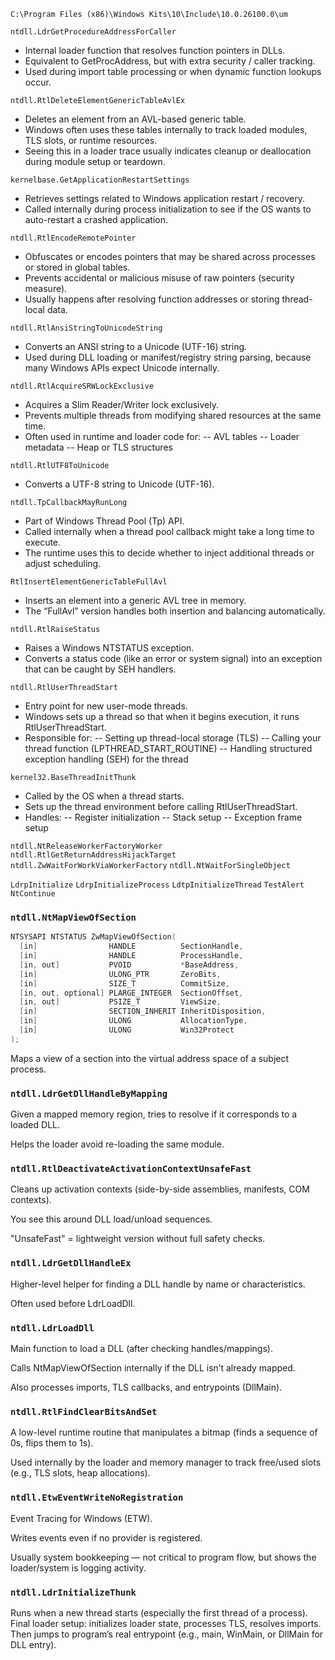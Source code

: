 ```
C:\Program Files (x86)\Windows Kits\10\Include\10.0.26100.0\um
```

`ntdll.LdrGetProcedureAddressForCaller`

- Internal loader function that resolves function pointers in DLLs.
- Equivalent to GetProcAddress, but with extra security / caller tracking.
- Used during import table processing or when dynamic function lookups occur.

`ntdll.RtlDeleteElementGenericTableAvlEx`

- Deletes an element from an AVL-based generic table.
- Windows often uses these tables internally to track loaded modules, TLS slots, or runtime resources.
- Seeing this in a loader trace usually indicates cleanup or deallocation during module setup or teardown.

`kernelbase.GetApplicationRestartSettings`

- Retrieves settings related to Windows application restart / recovery.
- Called internally during process initialization to see if the OS wants to auto-restart a crashed application.

`ntdll.RtlEncodeRemotePointer`
- Obfuscates or encodes pointers that may be shared across processes or stored in global tables.
- Prevents accidental or malicious misuse of raw pointers (security measure).
- Usually happens after resolving function addresses or storing thread-local data.

`ntdll.RtlAnsiStringToUnicodeString`

- Converts an ANSI string to a Unicode (UTF-16) string.
- Used during DLL loading or manifest/registry string parsing, because many Windows APIs expect Unicode internally.

`ntdll.RtlAcquireSRWLockExclusive`

- Acquires a Slim Reader/Writer lock exclusively.
- Prevents multiple threads from modifying shared resources at the same time.
- Often used in runtime and loader code for:
-- AVL tables
-- Loader metadata
-- Heap or TLS structures

`ntdll.RtlUTF8ToUnicode`

- Converts a UTF-8 string to Unicode (UTF-16).

`ntdll.TpCallbackMayRunLong`

- Part of Windows Thread Pool (Tp) API.
- Called internally when a thread pool callback might take a long time to execute.
- The runtime uses this to decide whether to inject additional threads or adjust scheduling.

`RtlInsertElementGenericTableFullAvl`

- Inserts an element into a generic AVL tree in memory.
- The “FullAvl” version handles both insertion and balancing automatically.

`ntdll.RtlRaiseStatus`
- Raises a Windows NTSTATUS exception.
- Converts a status code (like an error or system signal) into an exception that can be caught by SEH handlers.

`ntdll.RtlUserThreadStart`
- Entry point for new user-mode threads.
- Windows sets up a thread so that when it begins execution, it runs RtlUserThreadStart.
- Responsible for:
-- Setting up thread-local storage (TLS)
-- Calling your thread function (LPTHREAD_START_ROUTINE)
-- Handling structured exception handling (SEH) for the thread

`kernel32.BaseThreadInitThunk`
- Called by the OS when a thread starts.
- Sets up the thread environment before calling RtlUserThreadStart.
- Handles:
-- Register initialization
-- Stack setup
-- Exception frame setup

`ntdll.NtReleaseWorkerFactoryWorker`
`ntdll.RtlGetReturnAddressHijackTarget`
`ntdll.ZwWaitForWorkViaWorkerFactory`
`ntdll.NtWaitForSingleObject`

`LdrpInitialize`
`LdrpInitializeProcess`
`LdtpInitializeThread`
`TestAlert`
`NtContinue`


### `ntdll.NtMapViewOfSection`

```c
NTSYSAPI NTSTATUS ZwMapViewOfSection(
  [in]                HANDLE          SectionHandle,
  [in]                HANDLE          ProcessHandle,
  [in, out]           PVOID           *BaseAddress,
  [in]                ULONG_PTR       ZeroBits,
  [in]                SIZE_T          CommitSize,
  [in, out, optional] PLARGE_INTEGER  SectionOffset,
  [in, out]           PSIZE_T         ViewSize,
  [in]                SECTION_INHERIT InheritDisposition,
  [in]                ULONG           AllocationType,
  [in]                ULONG           Win32Protect
);
```

Maps a view of a section into the virtual address space of a subject process.

### `ntdll.LdrGetDllHandleByMapping`

Given a mapped memory region, tries to resolve if it corresponds to a loaded DLL.

Helps the loader avoid re-loading the same module.

### `ntdll.RtlDeactivateActivationContextUnsafeFast`

Cleans up activation contexts (side-by-side assemblies, manifests, COM contexts).

You see this around DLL load/unload sequences.

"UnsafeFast" = lightweight version without full safety checks.

### `ntdll.LdrGetDllHandleEx`

Higher-level helper for finding a DLL handle by name or characteristics.

Often used before LdrLoadDll.

### `ntdll.LdrLoadDll`

Main function to load a DLL (after checking handles/mappings).

Calls NtMapViewOfSection internally if the DLL isn’t already mapped.

Also processes imports, TLS callbacks, and entrypoints (DllMain).

### `ntdll.RtlFindClearBitsAndSet`

A low-level runtime routine that manipulates a bitmap (finds a sequence of 0s, flips them to 1s).

Used internally by the loader and memory manager to track free/used slots (e.g., TLS slots, heap allocations).

### `ntdll.EtwEventWriteNoRegistration`

Event Tracing for Windows (ETW).

Writes events even if no provider is registered.

Usually system bookkeeping — not critical to program flow, but shows the loader/system is logging activity.

### `ntdll.LdrInitializeThunk`

Runs when a new thread starts (especially the first thread of a process).
Final loader setup: initializes loader state, processes TLS, resolves imports.
Then jumps to program’s real entrypoint (e.g., main, WinMain, or DllMain for DLL entry).